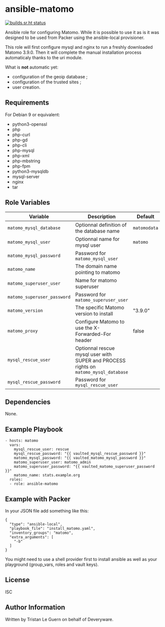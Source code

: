 ansible-matomo
==============

[![builds.sr.ht status](https://builds.sr.ht/~tleguern/ansible-matomo.svg)](https://builds.sr.ht/~tleguern/ansible-matomo?)

Ansible role for configuring Matomo. While it is possible to use it as is it was designed to be used from Packer using the ansible-local provisioner.

This role will first configure mysql and nginx to run a freshly downloaded Matomo 3.9.0. Then it will complete the manual installation process automaticaly thanks to the uri module.

What is **not** automatic yet:

- configuration of the geoip database ;
- configuration of the trusted sites ;
- user creation.

Requirements
------------

For Debian 9 or equivalent:

- python3-openssl
- php
- php-curl
- php-gd
- php-cli
- php-mysql
- php-xml
- php-mbstring
- php-fpm
- python3-mysqldb
- mysql-server
- nginx
- tar

Role Variables
--------------

| Variable | Description | Default |
|----------|-------------|---------|
| `matomo_mysql_database` | Optionnal definition of the database name | `matomodata` |
| `matomo_mysql_user` | Optionnal name for mysql user | `matomo` |
| `matomo_mysql_password` | Password for `matomo_mysql_user` | |
| `matomo_name` | The domain name pointing to matomo | |
| `matomo_superuser_user` | Name for matomo superuser | |
| `matomo_superuser_password` | Password for `matomo_superuser_user` | |
| `matomo_version` | The specific Matomo version to install | "3.9.0" |
| `matomo_proxy` | Configure Matomo to use the X-Forwarded-For header | false |
| `mysql_rescue_user` | Optionnal rescue mysql user with SUPER and PROCESS rights on `matomo_mysql_database` | |
| `mysql_rescue_password` | Password for `mysql_rescue_user` | |

Dependencies
------------

None.

Example Playbook
----------------

    - hosts: matomo
      vars:
        mysql_rescue_user: rescue
        mysql_rescue_password: "{{ vaulted_mysql_rescue_password }}"
        matomo_mysql_password: "{{ vaulted_matomo_mysql_password }}"
        matomo_superuser_user: matomo_admin
        matomo_superuser_password: "{{ vaulted_matomo_superuser_password }}"
        matomo_name: stats.example.org
      roles:
      - role: ansible-matomo

Example with Packer
-------------------

In your JSON file add something like this:

    {
      "type": "ansible-local",
      "playbook_file": "install_matomo.yaml",
      "inventory_groups": "matomo",
      "extra_arguments": [
        "-b"
      ]
    }

You might need to use a shell provider first to install ansible as well as your playground (group_vars, roles and vault keys).

License
-------

ISC

Author Information
------------------

Written by Tristan Le Guern on behalf of Deveryware.
